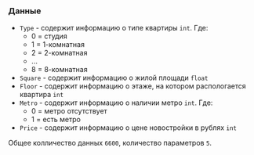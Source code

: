 ### Данные

* `Type` - содержит информацию о типе квартиры `int`. Где:
  - 0 = студия
  - 1 = 1-комнатная
  - 2 = 2-комнатная
  - ...
  - 8 = 8-комнатная
* `Square` - содержит информацию о жилой площади `float`
* `Floor` - содержит информацию о этаже, на котором распологается квартира `int`
* `Metro` - содержит информацию о наличии метро `int`. Где:
  - 0 = метро отсутствует
  - 1 = есть метро
* `Price` - содержит информацию о цене новостройки в рублях `int`

Общее колличество данных `6600`, количество параметров `5`.
